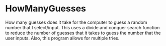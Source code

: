 # HowManyGuesses

How many guesses does it take for the computer to guess a random number that I select/input. This uses a divide and conquer search function to reduce the number of guesses that it takes to guess the number that the user inputs. Also, this program allows for multiple tries.
